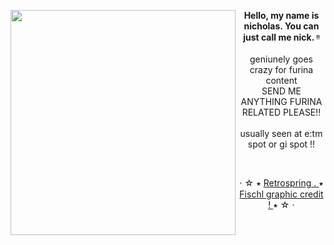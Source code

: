 <img align="left" src="https://64.media.tumblr.com/777ddb8af8fba798f3b068819296d8be/95d55475c3873afa-92/s500x750/06e8ef9f66d1f6d0cf7a3bb3831941dc41ce46f5.gifv" width="360"> <p align="center"> **Hello, my name is nicholas. You can just call me nick. ᵎᵎ** <br> <br> geniunely goes crazy for furina content <br> SEND ME ANYTHING FURINA RELATED PLEASE!! <br> <br> usually seen at e:tm spot or gi spot !! </p>

<br>

<p align="center"> ⋅ ☆ ⭑ <a href="https://retrospring.net/@nick_is_cool"> 
  Retrospring . 
<a>
 ⭑
<a href="https://www.tumblr.com/lavendergalactic">
 Fischl graphic credit !
 </a>
  ⭑ ☆ ⋅
